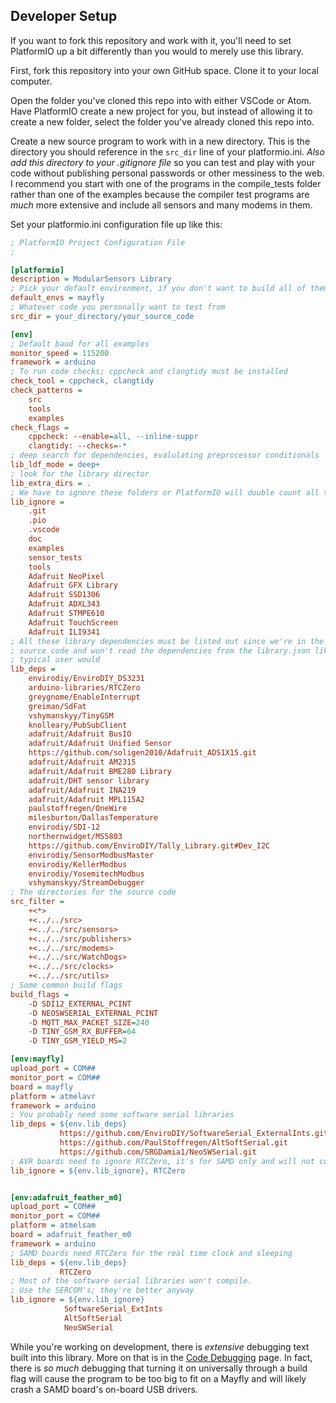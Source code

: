 [//]: # ( @page page_for_developers Developer Setup )
## Developer Setup

If you want to fork this repository and work with it, you'll need to set PlatformIO up a bit differently than you would to merely use this library.

First, fork this repository into your own GitHub space.
Clone it to your local computer.

Open the folder you've cloned this repo into with either VSCode or Atom.
Have PlatformIO create a new project for you, but instead of allowing it to create a new folder, select the folder you've already cloned this repo into.

Create a new source program to work with in a new directory.
This is the directory you should reference in the `src_dir` line of your platformio.ini.
_Also add this directory to your .gitignore file_ so you can test and play with your code without publishing personal passwords or other messiness to the web.
I recommend you start with one of the programs in the compile_tests folder rather than one of the examples because the compiler test programs are _much_ more extensive and include all sensors and many modems in them.

Set your platformio.ini configuration file up like this:

```ini
; PlatformIO Project Configuration File
;

[platformio]
description = ModularSensors Library
; Pick your default environment, if you don't want to build all of them every time
default_envs = mayfly
; Whatever code you personally want to test from
src_dir = your_directory/your_source_code

[env]
; Default baud for all examples
monitor_speed = 115200
framework = arduino
; To run code checks; cppcheck and clangtidy must be installed
check_tool = cppcheck, clangtidy
check_patterns =
	src
	tools
	examples
check_flags =
	cppcheck: --enable=all, --inline-suppr
	clangtidy: --checks=-*
; deep search for dependencies, evalulating preprocessor conditionals
lib_ldf_mode = deep+
; look for the library director
lib_extra_dirs = .
; We have to ignore these folders or PlatformIO will double count all the dependencies
lib_ignore =
	.git
	.pio
	.vscode
	doc
	examples
	sensor_tests
    tools
	Adafruit NeoPixel
	Adafruit GFX Library
	Adafruit SSD1306
	Adafruit ADXL343
	Adafruit STMPE610
	Adafruit TouchScreen
	Adafruit ILI9341
; All these library dependencies must be listed out since we're in the library
; source code and won't read the dependencies from the library.json like a
; typical user would
lib_deps =
	envirodiy/EnviroDIY_DS3231
	arduino-libraries/RTCZero
	greygnome/EnableInterrupt
	greiman/SdFat
	vshymanskyy/TinyGSM
	knolleary/PubSubClient
	adafruit/Adafruit BusIO
	adafruit/Adafruit Unified Sensor
	https://github.com/soligen2010/Adafruit_ADS1X15.git
	adafruit/Adafruit AM2315
	adafruit/Adafruit BME280 Library
	adafruit/DHT sensor library
	adafruit/Adafruit INA219
	adafruit/Adafruit MPL115A2
	paulstoffregen/OneWire
	milesburton/DallasTemperature
	envirodiy/SDI-12
	northernwidget/MS5803
	https://github.com/EnviroDIY/Tally_Library.git#Dev_I2C
	envirodiy/SensorModbusMaster
	envirodiy/KellerModbus
	envirodiy/YosemitechModbus
	vshymanskyy/StreamDebugger
; The directories for the source code
src_filter =
	+<*>
	+<../../src>
	+<../../src/sensors>
	+<../../src/publishers>
	+<../../src/modems>
	+<../../src/WatchDogs>
	+<../../src/clocks>
	+<../../src/utils>
; Some common build flags
build_flags =
	-D SDI12_EXTERNAL_PCINT
	-D NEOSWSERIAL_EXTERNAL_PCINT
	-D MQTT_MAX_PACKET_SIZE=240
	-D TINY_GSM_RX_BUFFER=64
	-D TINY_GSM_YIELD_MS=2

[env:mayfly]
upload_port = COM##
monitor_port = COM##
board = mayfly
platform = atmelavr
framework = arduino
; You probably need some software serial libraries
lib_deps = ${env.lib_deps}
           https://github.com/EnviroDIY/SoftwareSerial_ExternalInts.git
           https://github.com/PaulStoffregen/AltSoftSerial.git
           https://github.com/SRGDamia1/NeoSWSerial.git
; AVR boards need to ignore RTCZero, it's for SAMD only and will not compile for AVR
lib_ignore = ${env.lib_ignore}, RTCZero


[env:adafruit_feather_m0]
upload_port = COM##
monitor_port = COM##
platform = atmelsam
board = adafruit_feather_m0
framework = arduino
; SAMD boards need RTCZero for the real time clock and sleeping
lib_deps = ${env.lib_deps}
           RTCZero
; Most of the software serial libraries won't compile.
; Use the SERCOM's; they're better anyway
lib_ignore = ${env.lib_ignore}
            SoftwareSerial_ExtInts
            AltSoftSerial
            NeoSWSerial
```

While you're working on development, there is *extensive* debugging text built into this library.
More on that is in the [Code Debugging](https://github.com/EnviroDIY/ModularSensors/wiki/Code-Debugging) page.
In fact, there is _so much_ debugging that turning it on universally through a build flag will cause the program to be too big to fit on a Mayfly and will likely crash a SAMD board's on-board USB drivers.
